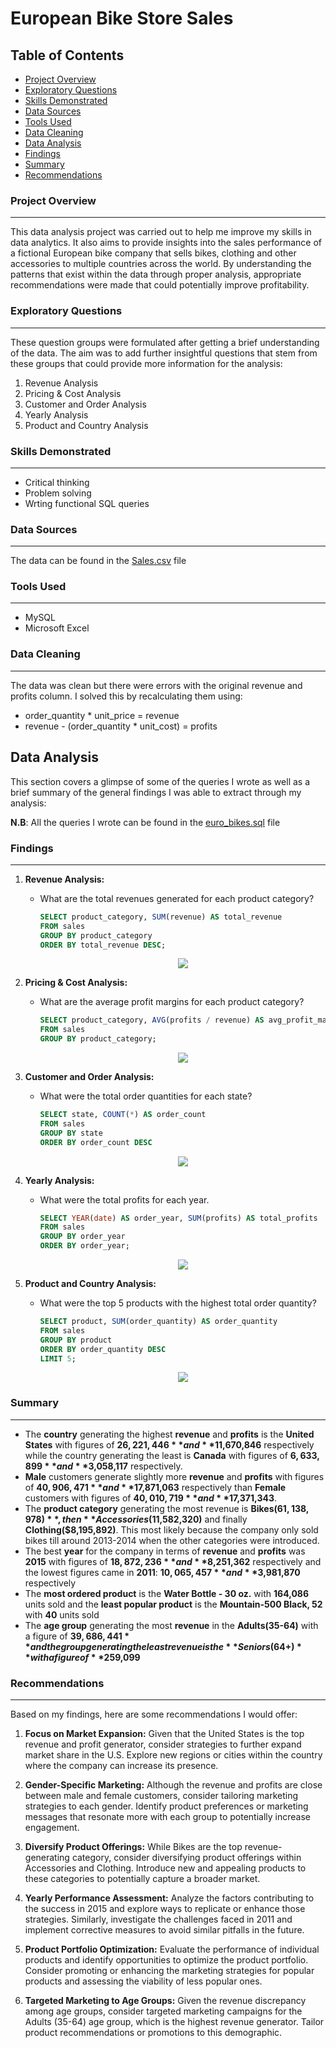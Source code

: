 # European Bike Store Sales
## Table of Contents
- [Project Overview](#project-overview)
- [Exploratory Questions](#exploratory-questions)
- [Skills Demonstrated](#skills-demonstrated)
- [Data Sources](#data-sources)
- [Tools Used](#tools-used)
- [Data Cleaning](#data-cleaning)
- [Data Analysis](#data-analysis)
- [Findings](#findings)
- [Summary](#summary)
- [Recommendations](#recommendations)

### Project Overview
---
This data analysis project was carried out to help me improve my skills in data analytics. It also aims to provide insights into the sales performance of a fictional European bike company that sells bikes, clothing and other accessories to multiple countries across the world. By understanding the patterns that exist within the data through proper analysis, appropriate recommendations were made that could potentially improve profitability. 
### Exploratory Questions
---
These question groups were formulated after getting a brief understanding of the data. The aim was to add further insightful questions that stem from these groups that could provide more information for the analysis:
1. Revenue Analysis
2. Pricing & Cost Analysis
3. Customer and Order Analysis
4. Yearly Analysis
5. Product and Country Analysis

### Skills Demonstrated
---
- Critical thinking
- Problem solving
- Wrting functional SQL queries

### Data Sources
---
The data can be found in the [Sales.csv](Sales.csv) file

### Tools Used
---
- MySQL
- Microsoft Excel

### Data Cleaning
---
The data was clean but there were errors with the original revenue and profits column. I solved this by recalculating them using:
- order_quantity * unit_price = revenue
- revenue - (order_quantity * unit_cost) = profits

## Data Analysis
This section covers a glimpse of some of the queries I wrote as well as a brief summary of the general findings I was able to extract through my analysis:

**N.B**: All the queries I wrote can be found in the [euro_bikes.sql](euro_bikes.sql) file

### Findings
---
1. **Revenue Analysis:**
   - What are the total revenues generated for each product category?
     ```sql
     SELECT product_category, SUM(revenue) AS total_revenue
     FROM sales
     GROUP BY product_category
     ORDER BY total_revenue DESC;
     ```
     <p align="center">
      <img src="categoryrevenue.png">
     </p>
     
2. **Pricing & Cost Analysis:**
   - What are the average profit margins for each product category?
     ```sql
     SELECT product_category, AVG(profits / revenue) AS avg_profit_margin
     FROM sales
     GROUP BY product_category;
     ```
     <p align="center">
      <img src="profitmargins.png">
     </p>
     
3. **Customer and Order Analysis:**
   - What were the total order quantities for each state?
     ```sql
     SELECT state, COUNT(*) AS order_count
     FROM sales
     GROUP BY state
     ORDER BY order_count DESC
     ```
     <p align="center">
      <img src="statequantity.png">
     </p>
     
4. **Yearly Analysis:**
   - What were the total profits for each year.
     ```sql
     SELECT YEAR(date) AS order_year, SUM(profits) AS total_profits
     FROM sales
     GROUP BY order_year
     ORDER BY order_year;
     ```
     <p align="center">
      <img src="yearlyprofits.png">
     </p>
     
5. **Product and Country Analysis:**
    - What were the top 5 products with the highest total order quantity?
      ```sql
      SELECT product, SUM(order_quantity) AS order_quantity
      FROM sales
      GROUP BY product
      ORDER BY order_quantity DESC
      LIMIT 5;
      ```
      <p align="center">
      <img src="productquantity.png">
     </p>
     
### Summary
---
- The **country** generating the highest **revenue** and **profits** is the **United States** with figures of **$26,221,446** and **$11,670,846** respectively while the country generating the least is **Canada** with figures of **$6,633,899** and **$3,058,117** respectively.
- **Male** customers generate slightly more **revenue** and **profits** with figures of **$40,906,471** and **$17,871,063** respectively than **Female** customers with figures of **$40,010,719** and **$17,371,343**.
- The **product category** generating the most revenue is **Bikes($61,138,978)**, then **Accessories($11,582,320)** and finally **Clothing($8,195,892)**. This most likely because the company only sold bikes till around 2013-2014 when the other categories were introduced.
- The best **year** for the company in terms of **revenue** and **profits** was **2015** with figures of **$18,872,236** and **$8,251,362** respectively and the lowest figures came in **2011**: **$10,065,457** and **$3,981,870** respectively
- The **most ordered product** is the **Water Bottle - 30 oz.** with **164,086** units sold and the **least popular product** is the **Mountain-500 Black, 52** with **40** units sold
- The **age group** generating the most **revenue** in the **Adults(35-64)** with a figure of **$39,686,441** and the group generating the least revenue is the **Seniors(64+)** with a figure of **$259,099**

### Recommendations
---
Based on my findings, here are some recommendations I would offer:

1. **Focus on Market Expansion:** Given that the United States is the top revenue and profit generator, consider strategies to further expand market share in the U.S. Explore new regions or cities within the country where the company can increase its presence.

2. **Gender-Specific Marketing:** Although the revenue and profits are close between male and female customers, consider tailoring marketing strategies to each gender. Identify product preferences or marketing messages that resonate more with each group to potentially increase engagement.

3. **Diversify Product Offerings:** While Bikes are the top revenue-generating category, consider diversifying product offerings within Accessories and Clothing. Introduce new and appealing products to these categories to potentially capture a broader market.

4. **Yearly Performance Assessment:** Analyze the factors contributing to the success in 2015 and explore ways to replicate or enhance those strategies. Similarly, investigate the challenges faced in 2011 and implement corrective measures to avoid similar pitfalls in the future.

5. **Product Portfolio Optimization:** Evaluate the performance of individual products and identify opportunities to optimize the product portfolio. Consider promoting or enhancing the marketing strategies for popular products and assessing the viability of less popular ones.

6. **Targeted Marketing to Age Groups:** Given the revenue discrepancy among age groups, consider targeted marketing campaigns for the Adults (35-64) age group, which is the highest revenue generator. Tailor product recommendations or promotions to this demographic.

